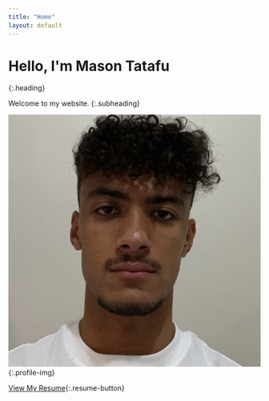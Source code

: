 ```yaml
---
title: "Home"
layout: default
---
```




# Hello, I'm Mason Tatafu
{:.heading}
  
Welcome to my website.
{:.subheading}
  
![Mason Tatafu](IMG_5131.jpg){:.profile-img}
  
[View My Resume](Mason%20Tatafu%20Current%20Resume%20-%202025.pdf){:.resume-button}
  
